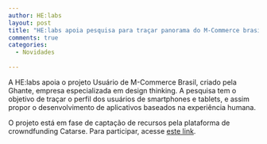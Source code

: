 ```yaml
---
author: HE:labs
layout: post
title: "HE:labs apoia pesquisa para traçar panorama do M-Commerce brasileiro"
comments: true
categories:
  - Novidades
     
---
```

A HE:labs apoia o projeto Usuário de M-Commerce Brasil, criado pela Ghante, empresa especializada em design thinking.  A pesquisa tem o objetivo de traçar o perfil dos usuários de smartphones e tablets,  e assim propor o desenvolvimento de aplicativos baseados na experiência humana.

O projeto está em fase de captação de recursos pela plataforma de crowndfunding Catarse. Para participar, acesse [este link](http://catarse.me/pt/usuario-mcommerce-brasil).